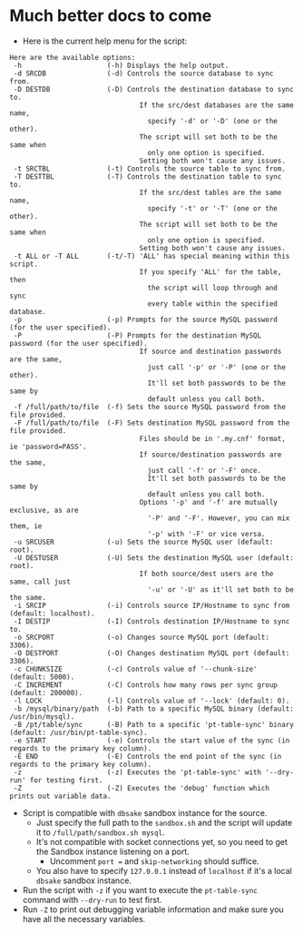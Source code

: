 # Much better docs to come

- Here is the current help menu for the script:

```
Here are the available options:
 -h                     (-h) Displays the help output.
 -d SRCDB               (-d) Controls the source database to sync from.
 -D DESTDB              (-D) Controls the destination database to sync to.
                                If the src/dest databases are the same name,
                                  specify '-d' or '-D' (one or the other).
                                The script will set both to be the same when
                                  only one option is specified.
                                Setting both won't cause any issues.
 -t SRCTBL              (-t) Controls the source table to sync from.
 -T DESTTBL             (-T) Controls the destination table to sync to.
                                If the src/dest tables are the same name,
                                  specify '-t' or '-T' (one or the other).
                                The script will set both to be the same when
                                  only one option is specified.
                                Setting both won't cause any issues.
 -t ALL or -T ALL       (-t/-T) 'ALL' has special meaning within this script.
                                If you specify 'ALL' for the table, then
                                  the script will loop through and sync
                                  every table within the specified database.
 -p                     (-p) Prompts for the source MySQL password (for the user specified).
 -P                     (-P) Prompts for the destination MySQL password (for the user specified).
                                If source and destination passwords are the same,
                                  just call '-p' or '-P' (one or the other).
                                  It'll set both passwords to be the same by
                                  default unless you call both.
 -f /full/path/to/file  (-f) Sets the source MySQL password from the file provided.
 -F /full/path/to/file  (-F) Sets destination MySQL password from the file provided.
                                Files should be in '.my.cnf' format, ie 'password=PASS'.
                                If source/destination passwords are the same,
                                  just call '-f' or '-F' once.
                                  It'll set both passwords to be the same by
                                  default unless you call both.
                                Options '-p' and '-f' are mutually exclusive, as are
                                  '-P' and '-F'. However, you can mix them, ie
                                  '-p' with '-F' or vice versa.
 -u SRCUSER             (-u) Sets the source MySQL user (default: root).
 -U DESTUSER            (-U) Sets the destination MySQL user (default: root).
                                If both source/dest users are the same, call just
                                  '-u' or '-U' as it'll set both to be the same.
 -i SRCIP               (-i) Controls source IP/Hostname to sync from (default: localhost).
 -I DESTIP              (-I) Controls destination IP/Hostname to sync to.
 -o SRCPORT             (-o) Changes source MySQL port (default: 3306).
 -O DESTPORT            (-O) Changes destination MySQL port (default: 3306).
 -c CHUNKSIZE           (-c) Controls value of '--chunk-size' (default: 5000).
 -C INCREMENT           (-C) Controls how many rows per sync group (default: 200000).
 -l LOCK                (-l) Controls value of '--lock' (default: 0).
 -b /mysql/binary/path  (-b) Path to a specific MySQL binary (default: /usr/bin/mysql).
 -B /pt/table/sync      (-B) Path to a specific 'pt-table-sync' binary (default: /usr/bin/pt-table-sync).
 -e START               (-e) Controls the start value of the sync (in regards to the primary key column).
 -E END                 (-E) Controls the end point of the sync (in regards to the primary key column).
 -z                     (-z) Executes the 'pt-table-sync' with '--dry-run' for testing first.
 -Z                     (-Z) Executes the 'debug' function which prints out variable data.
```
- Script is compatible with `dbsake` sandbox instance for the source.
  - Just specify the full path to the `sandbox.sh` and the script will update it to `/full/path/sandbox.sh mysql`.
  - It's not compatible with socket connections yet, so you need to get the Sandbox instance listening on a port.
    - Uncomment `port =` and `skip-networking` should suffice.
  - You also have to specify `127.0.0.1` instead of `localhost` if it's a local `dbsake` sandbox instance.
- Run the script with `-z` if you want to execute the `pt-table-sync` command with `--dry-run` to test first.
- Run `-Z` to print out debugging variable information and make sure you have all the necessary variables.
